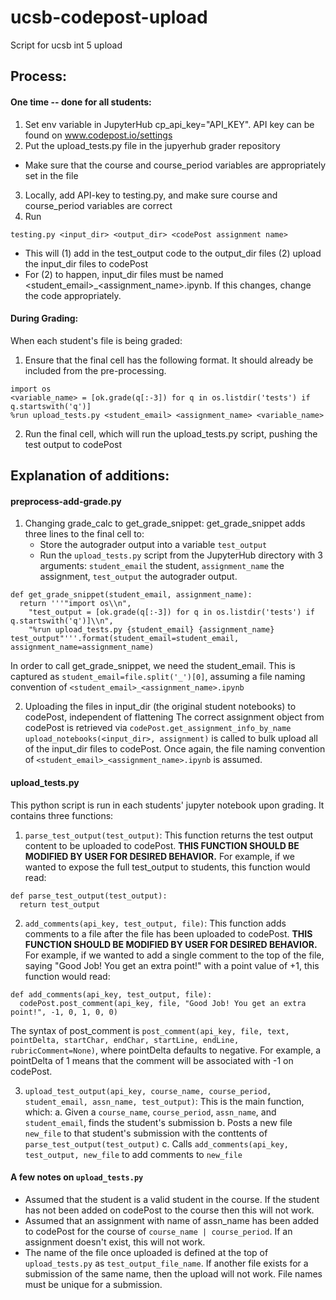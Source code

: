 # ucsb-codepost-upload
Script for ucsb int 5 upload

## Process:
#### One time -- done for all students:
1. Set env variable in JupyterHub cp_api_key="API_KEY". API key can be found on www.codepost.io/settings
2. Put the upload_tests.py file in the jupyerhub grader repository
  * Make sure that the course and course_period variables are appropriately set in the file
3. Locally, add API-key to testing.py, and make sure course and course_period variables are correct
4. Run
```
testing.py <input_dir> <output_dir> <codePost assignment name>
```
  * This will (1) add in the test_output code to the output_dir files (2) upload the input_dir files to codePost
  * For (2) to happen, input_dir files must be named <student_email>_<assignment_name>.ipynb. If this changes, change the code appropriately. 

#### During Grading:
When each student's file is being graded:
1. Ensure that the final cell has the following format. It should already be included from the pre-processing.
```
import os
<variable_name> = [ok.grade(q[:-3]) for q in os.listdir('tests') if q.startswith('q')]
%run upload_tests.py <student_email> <assignment_name> <variable_name>
```
2. Run the final cell, which will run the upload_tests.py script, pushing the test output to codePost

## Explanation of additions:
#### preprocess-add-grade.py
1. Changing grade_calc to get_grade_snippet: get_grade_snippet adds three lines to the final cell to: 
    * Store the autograder output into a variable ```test_output``` 
    * Run the ```upload_tests.py``` script from the JupyterHub directory with 3 arguments: ```student_email``` the student, ```assignment_name``` the assignment, ```test_output``` the autograder output. 
```
def get_grade_snippet(student_email, assignment_name):
  return '''"import os\\n",
    "test_output = [ok.grade(q[:-3]) for q in os.listdir('tests') if q.startswith('q')]\\n",
    "%run upload_tests.py {student_email} {assignment_name} test_output"'''.format(student_email=student_email, assignment_name=assignment_name)
```
In order to call get_grade_snippet, we need the student_email. This is captured as ```student_email=file.split('_')[0]```, assuming a file naming convention of ```<student_email>_<assignment_name>.ipynb```

2. Uploading the files in input_dir (the original student notebooks) to codePost, independent of flattening
The correct assignment object from codePost is retrieved via ```codePost.get_assignment_info_by_name```
```upload_notebooks(<input_dir>, assignment)``` is called to bulk upload all of the input_dir files to codePost. Once again, the file naming convention of ```<student_email>_<assignment_name>.ipynb``` is assumed. 

#### upload_tests.py
This python script is run in each students' jupyter notebook upon grading. It contains three functions:
1. ```parse_test_output(test_output)```: This function returns the test output content to be uploaded to codePost. **THIS FUNCTION SHOULD BE MODIFIED BY USER FOR DESIRED BEHAVIOR.** For example, if we wanted to expose the full test_output to students, this function would read:
```
def parse_test_output(test_output):
  return test_output
```
2. ```add_comments(api_key, test_output, file)```: This function adds comments to a file after the file has been uploaded to codePost. **THIS FUNCTION SHOULD BE MODIFIED BY USER FOR DESIRED BEHAVIOR.** For example, if we wanted to add a single comment to the top of the file, saying "Good Job! You get an extra point!" with a point value of +1, this function would read:
```
def add_comments(api_key, test_output, file):
  codePost.post_comment(api_key, file, "Good Job! You get an extra point!", -1, 0, 1, 0, 0)
```
The syntax of post_comment is ```post_comment(api_key, file, text, pointDelta, startChar, endChar, startLine, endLine, rubricComment=None)```, where pointDelta defaults to negative. For example, a pointDelta of 1 means that the comment will be associated with -1 on codePost.

3. ```upload_test_output(api_key, course_name, course_period, student_email, assn_name, test_output)```:
This is the main function, which:
  a. Given a ```course_name```, ```course_period```, ```assn_name```, and ```student_email```, finds the student's submission
  b. Posts a new file ```new_file``` to that student's submission with the conttents of ```parse_test_output(test_output)```
  c. Calls ```add_comments(api_key, test_output, new_file``` to add comments to ```new_file```


#### A few notes on ```upload_tests.py```
  * Assumed that the student is a valid student in the course. If the student has not been added on codePost to the course then this will not work. 
  * Assumed that an assignment with name of assn_name has been added to codePost for the course of ```course_name | course_period```. If an assignment doesn't exist, this will not work.
  * The name of the file once uploaded is defined at the top of ```upload_tests.py``` as ```test_output_file_name```. If another file exists for a submission of the same name, then the upload will not work. File names must be unique for a submission. 
